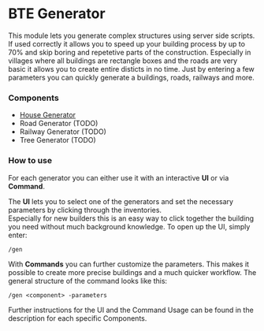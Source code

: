 # BTE Generator

This module lets you generate complex structures using server side scripts.
If used correctly it allows you to speed up your building process by up to 70% and skip boring and repetetive parts of the construction.
Especially in villages where all buildings are rectangle boxes and the roads are very basic it allows you to create entire disticts in no time.
Just by entering a few parameters you can quickly generate a buildings, roads, railways and more.

### Components
- [House Generator](houses/README.md)
- Road Generator (TODO)
- Railway Generator (TODO)
- Tree Generator (TODO)

### How to use

For each generator you can either use it with an interactive **UI** or via **Command**.

The **UI** lets you to select one of the generators and set the necessary parameters by clicking through the inventories.<br>
Especially for new builders this is an easy way to click together the building you need without much background knowledge.
To open up the UI, simply enter:
```
/gen
```

With **Commands** you can further customize the parameters. This makes it possible to create more precise buildings and a much quicker workflow.
The general structure of the command looks like this:
```
/gen <component> -parameters
```

Further instructions for the UI and the Command Usage can be found in the description for each specific Components.
